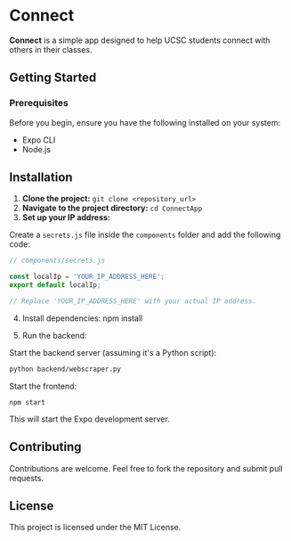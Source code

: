 # Connect

**Connect** is a simple app designed to help UCSC students connect with others in their classes.

## Getting Started

### Prerequisites

Before you begin, ensure you have the following installed on your system:

- Expo CLI
- Node.js

## Installation

1. **Clone the project:** ```git clone <repository_url>```
2. **Navigate to the project directory:** ```cd ConnectApp```
3. **Set up your IP address:**

Create a `secrets.js` file inside the `components` folder and add the following code:

```javascript
// components/secrets.js

const localIp = 'YOUR_IP_ADDRESS_HERE';
export default localIp;

// Replace 'YOUR_IP_ADDRESS_HERE' with your actual IP address.
```
4. Install dependencies:
npm install


5. Run the backend:

Start the backend server (assuming it's a Python script):

```bash
python backend/webscraper.py
```
Start the frontend:
```
npm start
```
This will start the Expo development server.

## Contributing
Contributions are welcome. Feel free to fork the repository and submit pull requests.

## License
This project is licensed under the MIT License.
